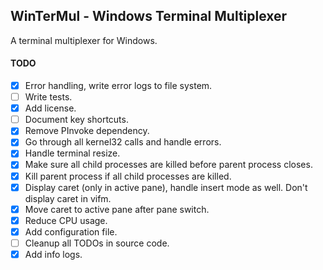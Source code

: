 ## WinTerMul - Windows Terminal Multiplexer

A terminal multiplexer for Windows.

#### TODO
- [x] Error handling, write error logs to file system.
- [ ] Write tests.
- [x] Add license.
- [ ] Document key shortcuts.
- [x] Remove PInvoke dependency.
- [x] Go through all kernel32 calls and handle errors.
- [x] Handle terminal resize.
- [x] Make sure all child processes are killed before parent process closes.
- [x] Kill parent process if all child processes are killed.
- [x] Display caret (only in active pane), handle insert mode as well. Don't display caret in vifm.
- [x] Move caret to active pane after pane switch.
- [x] Reduce CPU usage.
- [x] Add configuration file.
- [ ] Cleanup all TODOs in source code.
- [x] Add info logs.
